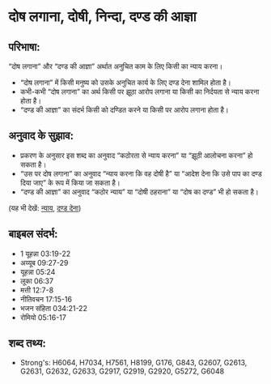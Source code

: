 # दोष लगाना, दोषी, निन्दा, दण्ड की आज्ञा #

## परिभाषा: ##

“दोष लगाना” और “दण्ड की आज्ञा” अर्थात अनुचित काम के लिए किसी का न्याय करना।

* “दोष लगाना” में किसी मनुष्य को उसके अनुचित कार्य के लिए दण्ड देना शामिल होता है।
* कभी-कभी “दोष लगाना” का अर्थ किसी पर झूठा आरोप लगाना या किसी का निर्दयता से न्याय करना होता है।
* “दण्ड की आज्ञा” का संदर्भ किसी को दण्डित करने या किसी पर आरोप लगाना होता है।

## अनुवाद के सुझाव: ##

* प्रकरण के अनुसार इस शब्द का अनुवाद “कठोरता से न्याय करना” या “झूठी आलोचना करना” हो सकता है।
* “उस पर दोष लगाना” का अनुवाद “न्याय करना कि वह दोषी है” या “आदेश देना कि उसे पाप का दण्ड दिया जाए” के रूप में किया जा सकता है।
* “दण्ड की आज्ञा” का अनुवाद “कठोर न्याय” या “दोषी ठहराना” या “दोष का दण्ड” भी हो सकता है।

(यह भी देखें: [न्याय](../judge.md), [दण्ड देना](../punish.md))

## बाइबल संदर्भ: ##

* 1 यूहन्ना 03:19-22
* अय्यूब 09:27-29
* यूहन्ना 05:24
* लूका 06:37
* मत्ती 12:7-8
* नीतिवचन 17:15-16
* भजन संहिता 034:21-22
* रोमियो 05:16-17

## शब्द तथ्य: ##

* Strong's: H6064, H7034, H7561, H8199, G176, G843, G2607, G2613, G2631, G2632, G2633, G2917, G2919, G2920, G5272, G6048
